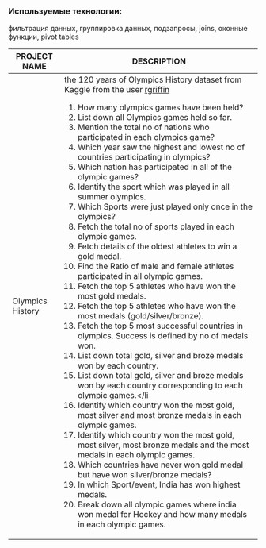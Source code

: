 ### Используемые технологии:          
фильтрация данных, группировка данных, подзапросы, joins, оконные функции, pivot tables

| PROJECT NAME | DESCRIPTION |
| ------------- | ------------- |
|Olympics History|the 120 years of Olympics History dataset from Kaggle from the user [rgriffin](https://www.kaggle.com/heesoo37/120-years-of-olympic-history-athletes-and-results) <ol><li>How many olympics games have been held?</li><li>List down all Olympics games held so far.</li><li>Mention the total no of nations who participated in each olympics game?</li><li>Which year saw the highest and lowest no of countries participating in olympics?</li><li>Which nation has participated in all of the olympic games?</li><li>Identify the sport which was played in all summer olympics.</li><li>Which Sports were just played only once in the olympics?</li><li>Fetch the total no of sports played in each olympic games.</li><li>Fetch details of the oldest athletes to win a gold medal.</li><li>Find the Ratio of male and female athletes participated in all olympic games.</li><li>Fetch the top 5 athletes who have won the most gold medals.</li><li>Fetch the top 5 athletes who have won the most medals (gold/silver/bronze).</li><li>Fetch the top 5 most successful countries in olympics. Success is defined by no of medals won.</li><li>List down total gold, silver and broze medals won by each country.</li><li>List down total gold, silver and broze medals won by each country corresponding to each olympic games.</li<li>Identify which country won the most gold, most silver and most bronze medals in each olympic games.</li><li>Identify which country won the most gold, most silver, most bronze medals and the most medals in each olympic games.</li><li>Which countries have never won gold medal but have won silver/bronze medals?</li><li>In which Sport/event, India has won highest medals.</li><li>Break down all olympic games where india won medal for Hockey and how many medals in each olympic games.</li></ol>|
